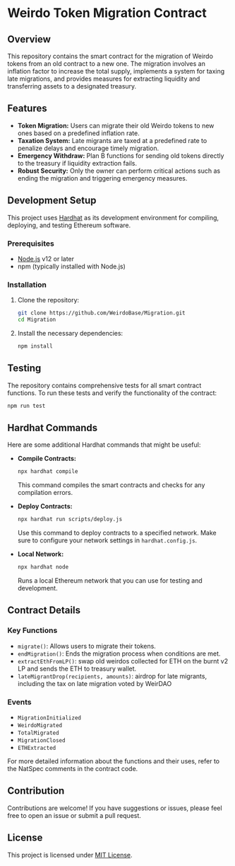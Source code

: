 # Weirdo Token Migration Contract

## Overview
This repository contains the smart contract for the migration of Weirdo tokens from an old contract to a new one. The migration involves an inflation factor to increase the total supply, implements a system for taxing late migrations, and provides measures for extracting liquidity and transferring assets to a designated treasury.

## Features
- **Token Migration:** Users can migrate their old Weirdo tokens to new ones based on a predefined inflation rate.
- **Taxation System:** Late migrants are taxed at a predefined rate to penalize delays and encourage timely migration.
- **Emergency Withdraw:** Plan B functions for sending old tokens directly to the treasury if liquidity extraction fails.
- **Robust Security:** Only the owner can perform critical actions such as ending the migration and triggering emergency measures.

## Development Setup
This project uses [Hardhat](https://hardhat.org/) as its development environment for compiling, deploying, and testing Ethereum software.

### Prerequisites
- [Node.js](https://nodejs.org/) v12 or later
- npm (typically installed with Node.js)

### Installation
1. Clone the repository:
   ```sh
   git clone https://github.com/WeirdoBase/Migration.git
   cd Migration
   ```

2. Install the necessary dependencies:
   ```sh
   npm install
   ```

## Testing
The repository contains comprehensive tests for all smart contract functions. To run these tests and verify the functionality of the contract:

```sh
npm run test
```

## Hardhat Commands
Here are some additional Hardhat commands that might be useful:

- **Compile Contracts:**
  ```sh
  npx hardhat compile
  ```
  This command compiles the smart contracts and checks for any compilation errors.

- **Deploy Contracts:**
  ```sh
  npx hardhat run scripts/deploy.js
  ```
  Use this command to deploy contracts to a specified network. Make sure to configure your network settings in `hardhat.config.js`.

- **Local Network:**
  ```sh
  npx hardhat node
  ```
  Runs a local Ethereum network that you can use for testing and development.

## Contract Details
### Key Functions
- `migrate()`: Allows users to migrate their tokens.
- `endMigration()`: Ends the migration process when conditions are met.
- `extractEthFromLP()`: swap old weirdos collected for ETH on the burnt v2 LP and sends the ETH to treasury wallet.
- `lateMigrantDrop(recipients, amounts)`: airdrop for late migrants, including the tax on late migration voted by WeirDAO

### Events
- `MigrationInitialized`
- `WeirdoMigrated`
- `TotalMigrated`
- `MigrationClosed`
- `ETHExtracted`

For more detailed information about the functions and their uses, refer to the NatSpec comments in the contract code.

## Contribution
Contributions are welcome! If you have suggestions or issues, please feel free to open an issue or submit a pull request.

## License
This project is licensed under [MIT License](LICENSE).


